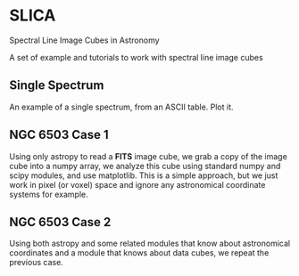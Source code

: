 # SLICA
Spectral Line Image Cubes in Astronomy

A set of example and tutorials to work with spectral line image cubes

## Single Spectrum
An example of a single spectrum, from an ASCII table. Plot it.

## NGC 6503 Case 1
Using only astropy to read a **FITS** image cube, we grab a copy of the image cube into a numpy array, we analyze this cube using standard numpy and scipy modules, and use matplotlib. This is a simple approach, but we just work in pixel (or  voxel) space and ignore any astronomical coordinate systems for example.

## NGC 6503 Case 2
Using both astropy and some related modules that know about astronomical coordinates and a module that knows about data cubes, we repeat the previous case.
